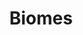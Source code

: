 ---
layout: default
title: Biomes
has_children: true
nav_order: 2
permalink: /docs/biomes/
parent: Documentation
---